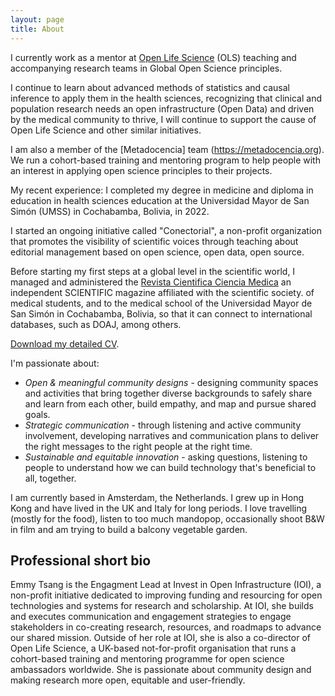 ```yaml
---
layout: page
title: About
---
```

I currently work as a mentor at [Open Life Science](https://openlifesci.org/) (OLS) teaching and accompanying research teams in Global Open Science principles. 

I continue to learn about advanced methods of statistics and causal inference to apply them in the health sciences, recognizing that clinical and population research needs an open infrastructure (Open Data) and driven by the medical community to thrive, I will continue to support the cause of Open Life Science and other similar initiatives.

I am also a member of the [Metadocencia] team (https://metadocencia.org). We run a cohort-based training and mentoring program to help people with an interest in applying open science principles to their projects.

My recent experience: I completed my degree in medicine and diploma in education in health sciences education at the Universidad Mayor de San Simón (UMSS) in Cochabamba, Bolivia, in 2022.

I started an ongoing initiative called "Conectorial", a non-profit organization that promotes the visibility of scientific voices through teaching about editorial management based on open science, open data, open source.

Before starting my first steps at a global level in the scientific world, I managed and administered the [Revista Cientifica Ciencia Medica](https://rccm-umss.com/index.php/revistacientificacienciamedica) an independent SCIENTIFIC magazine affiliated with the scientific society. of medical students, and to the medical school of the Universidad Mayor de San Simón in Cochabamba, Bolivia, so that it can connect to international databases, such as DOAJ, among others.

[Download my detailed CV](https://github.com/emmyft/emmyft.github.io/blob/master/assets/EMMY_TSANG_CV_June%202021_PUBLIC.pdf).

I'm passionate about:
- *Open & meaningful community designs* - designing community spaces and activities that bring together diverse backgrounds to safely share and learn from each other, build empathy, and map and pursue shared goals.
- *Strategic communication* - through listening and active community involvement, developing narratives and communication plans to deliver the right messages to the right people at the right time.
- *Sustainable and equitable innovation* - asking questions, listening to people to understand how we can build technology that's beneficial to all, together.

I am currently based in Amsterdam, the Netherlands. I grew up in Hong Kong and have lived in the UK and Italy for long periods. I love travelling (mostly for the food), listen to too much mandopop, occasionally shoot B&W in film and am trying to build a balcony vegetable garden.

## Professional short bio

Emmy Tsang is the Engagment Lead at Invest in Open Infrastructure (IOI), a non-profit initiative dedicated to improving funding and resourcing for open technologies and systems for research and scholarship. At IOI, she builds and executes communication and engagement strategies to engage stakeholders in co-creating research, resources, and roadmaps to advance our shared mission. Outside of her role at IOI, she is also a co-director of Open Life Science, a UK-based not-for-profit organisation that runs a cohort-based training and mentoring programme for open science ambassadors worldwide. She is passionate about community design and making research more open, equitable and user-friendly.
